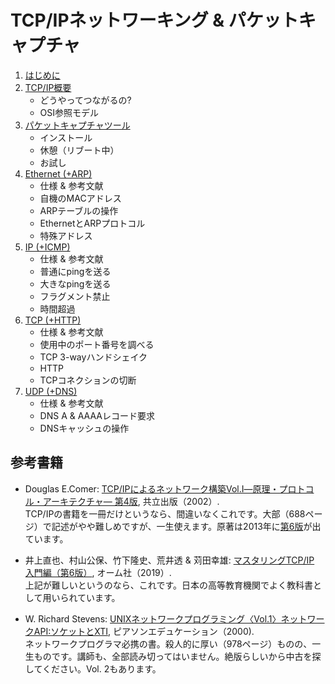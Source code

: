 # TCP/IPネットワーキング & パケットキャプチャ


1. [はじめに](./01_Preface.md)
2. [TCP/IP概要](./02_Basics.md)
	- どうやってつながるの?
	- OSI参照モデル
3. [パケットキャプチャツール](./03_Wireshark.md)
	- インストール
	- 休憩（リブート中）
	- お試し
4. [Ethernet (+ARP)](./04_Ethernet-Arp.md)
	- 仕様 & 参考文献
	- 自機のMACアドレス	
	- ARPテーブルの操作
	- EthernetとARPプロトコル
	- 特殊アドレス
5. [IP (+ICMP)](./05_IP-ping.md)
	- 仕様 & 参考文献
	- 普通にpingを送る
	- 大きなpingを送る
	- フラグメント禁止
	- 時間超過
6. [TCP (+HTTP)](./06_Tcp-Http.md)
	- 仕様 & 参考文献
	- 使用中のポート番号を調べる
	- TCP 3-wayハンドシェイク
	- HTTP
	- TCPコネクションの切断
7. [UDP (+DNS)](./07_Udp-Dns.md)
	- 仕様 & 参考文献
	- DNS A & AAAAレコード要求
	- DNSキャッシュの操作

## 参考書籍

- Douglas E.Comer: [TCP/IPによるネットワーク構築Vol.I―原理・プロトコル・アーキテクチャ― 第4版](https://www.kyoritsu-pub.co.jp/bookdetail/9784320120549), 共立出版（2002）.  
TCP/IPの書籍を一冊だけというなら、間違いなくこれです。大部（688ページ）で記述がやや難しめですが、一生使えます。原著は2013年に[第6版](https://www.pearson.com/store/p/internetworking-with-tcp-ip-volume-one/P100000423562/9780136085300)が出ています。

- 井上直也、村山公保、竹下隆史、荒井透 & 苅田幸雄: [マスタリングTCP/IP 入門編（第6版）](https://www.ohmsha.co.jp/book/9784274224478/), オーム社（2019）.  
上記が難しいというのなら、これです。日本の高等教育機関でよく教科書として用いられています。

- W. Richard Stevens: [UNIXネットワークプログラミング〈Vol.1〉ネットワークAPI:ソケットとXTI](https://www.kinokuniya.co.jp/f/dsg-01-9784894712058), ピアソンエデュケーション（2000).  
ネットワークプログラマ必携の書。殺人的に厚い（978ページ）ものの、一生ものです。講師も、全部読み切ってはいません。絶版らしいから中古を探してください。Vol. 2もあります。